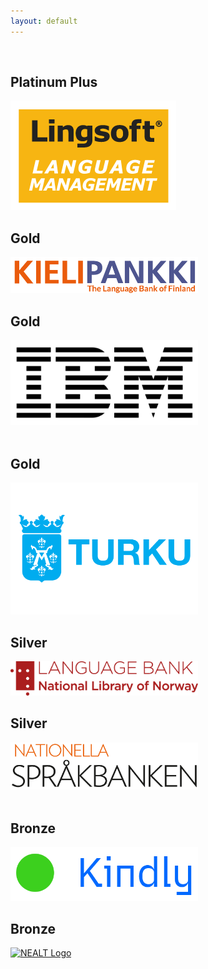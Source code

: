 ```yaml
---
layout: default
---
```


<div class="row">

<block style="margin:40px" class="4u 12u$(small)">
<h2>Platinum Plus </h2>
<span class="image"><a href="https://www.lingsoft.fi"><img src="images/Lingsoft_LM_RGB.png" max-width="300px" alt="Lingsoft logo"/></a></span>
</block>

<block style="margin:40px" class="4u 12u$(small)">
<h2>Gold</h2>
<span class="image"><a href="https://www.kielipankki.fi/language-bank/"><img src="images/KIELIPANKKI_logotxt_SU_EN.png" width="300px" alt="Kielipankki Logo" /></a></span>
</block>

<block style="margin:40px" class="4u$ 12u$(small)">
<h2>Gold</h2>
<span class="image"><a href="https://www.ibm.com/fi-en"><img src="images/ibm_logo.png" alt="IBM Logo" width="300px" /></a></span>
</block>

</div>

<div class="row">

<block style="margin:40px" class="4u 12u$(small)">
<h2>Gold</h2>
<span class="image"><a href="https://turku.fi"><img src="images/turku_logo.png" alt="Turku logo" width="300px" /></a></span>
</block>


<block style="margin:40px" class="4u 12u$(small)">
<h2>Silver</h2>
<span class="image"><a href="https://www.nb.no/en/forskning/sprakbanken/"><img src="images/sprakbanken_no_logo.png" alt="Språkbanken Logo" width="300px" /></a></span>
</block>


<block style="margin:40px" class="4u$ 12u$(small)">
<h2>Silver</h2>
<span class="image"><a href="https://www.sprakochfolkminnen.se/om-oss/forskning/sprakbanken-sam/nationella-sprakbanken.html"><img src="images/nationella_sb.png" alt="Nationella språkbanken" width="300px" /></a></span>
</block>

</div>

<div class="row">

<block style="margin:40px" class="4u 12u$(small)">
<h2>Bronze</h2>
<span class="image"><a href="https://kindly.ai/"><img src="images/kindly_logo.png" alt="Kindly Logo" width="300px" /></a></span>
</block>


<block style="margin:90px" class="4u$ 12u$(small)">
<h2>Bronze</h2>
<span class="image"><a href="http://omilia.uio.no/nealt/"><img src="http://omilia.uio.no/nealt/gfx/nealt.png" alt="NEALT Logo" width="199px" /></a></span>
</block>

</div>


